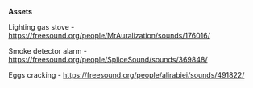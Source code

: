 **Assets**

Lighting gas stove - https://freesound.org/people/MrAuralization/sounds/176016/

Smoke detector alarm - https://freesound.org/people/SpliceSound/sounds/369848/

Eggs cracking - https://freesound.org/people/alirabiei/sounds/491822/
